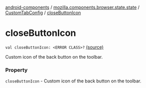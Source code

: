 [android-components](../../index.md) / [mozilla.components.browser.state.state](../index.md) / [CustomTabConfig](index.md) / [closeButtonIcon](./close-button-icon.md)

# closeButtonIcon

`val closeButtonIcon: <ERROR CLASS>?` [(source)](https://github.com/mozilla-mobile/android-components/blob/master/components/browser/state/src/main/java/mozilla/components/browser/state/state/CustomTabConfig.kt#L35)

Custom icon of the back button on the toolbar.

### Property

`closeButtonIcon` - Custom icon of the back button on the toolbar.